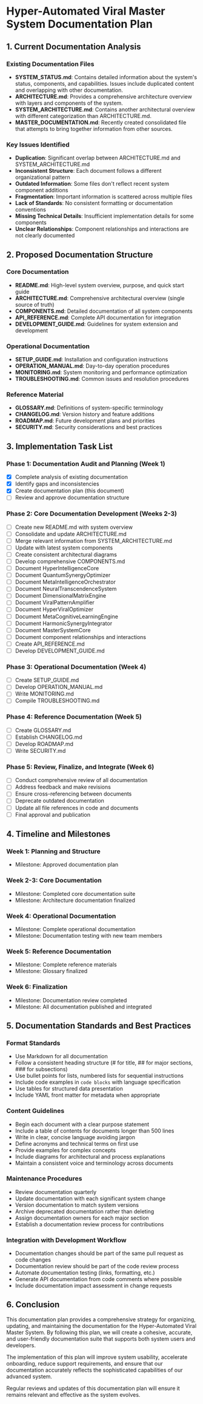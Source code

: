 # Hyper-Automated Viral Master System Documentation Plan

## 1. Current Documentation Analysis

### Existing Documentation Files
- **SYSTEM_STATUS.md**: Contains detailed information about the system's status, components, and capabilities. Issues include duplicated content and overlapping with other documentation.
- **ARCHITECTURE.md**: Provides a comprehensive architecture overview with layers and components of the system.
- **SYSTEM_ARCHITECTURE.md**: Contains another architectural overview with different categorization than ARCHITECTURE.md.
- **MASTER_DOCUMENTATION.md**: Recently created consolidated file that attempts to bring together information from other sources.

### Key Issues Identified
- **Duplication**: Significant overlap between ARCHITECTURE.md and SYSTEM_ARCHITECTURE.md
- **Inconsistent Structure**: Each document follows a different organizational pattern
- **Outdated Information**: Some files don't reflect recent system component additions
- **Fragmentation**: Important information is scattered across multiple files
- **Lack of Standards**: No consistent formatting or documentation conventions
- **Missing Technical Details**: Insufficient implementation details for some components
- **Unclear Relationships**: Component relationships and interactions are not clearly documented

## 2. Proposed Documentation Structure

### Core Documentation
- **README.md**: High-level system overview, purpose, and quick start guide
- **ARCHITECTURE.md**: Comprehensive architectural overview (single source of truth)
- **COMPONENTS.md**: Detailed documentation of all system components
- **API_REFERENCE.md**: Complete API documentation for integration
- **DEVELOPMENT_GUIDE.md**: Guidelines for system extension and development

### Operational Documentation
- **SETUP_GUIDE.md**: Installation and configuration instructions
- **OPERATION_MANUAL.md**: Day-to-day operation procedures
- **MONITORING.md**: System monitoring and performance optimization
- **TROUBLESHOOTING.md**: Common issues and resolution procedures

### Reference Material
- **GLOSSARY.md**: Definitions of system-specific terminology
- **CHANGELOG.md**: Version history and feature additions
- **ROADMAP.md**: Future development plans and priorities
- **SECURITY.md**: Security considerations and best practices

## 3. Implementation Task List

### Phase 1: Documentation Audit and Planning (Week 1)
- [x] Complete analysis of existing documentation
- [x] Identify gaps and inconsistencies
- [x] Create documentation plan (this document)
- [ ] Review and approve documentation structure

### Phase 2: Core Documentation Development (Weeks 2-3)
- [ ] Create new README.md with system overview
- [ ] Consolidate and update ARCHITECTURE.md
- [ ] Merge relevant information from SYSTEM_ARCHITECTURE.md
- [ ] Update with latest system components
- [ ] Create consistent architectural diagrams
- [ ] Develop comprehensive COMPONENTS.md
- [ ] Document HyperIntelligenceCore
- [ ] Document QuantumSynergyOptimizer
- [ ] Document MetaIntelligenceOrchestrator
- [ ] Document NeuralTranscendenceSystem
- [ ] Document DimensionalMatrixEngine
- [ ] Document ViralPatternAmplifier
- [ ] Document HyperViralOptimizer
- [ ] Document MetaCognitiveLearningEngine
- [ ] Document HarmonicSynergyIntegrator
- [ ] Document MasterSystemCore
- [ ] Document component relationships and interactions
- [ ] Create API_REFERENCE.md
- [ ] Develop DEVELOPMENT_GUIDE.md

### Phase 3: Operational Documentation (Week 4)
- [ ] Create SETUP_GUIDE.md
- [ ] Develop OPERATION_MANUAL.md
- [ ] Write MONITORING.md
- [ ] Compile TROUBLESHOOTING.md

### Phase 4: Reference Documentation (Week 5)
- [ ] Create GLOSSARY.md
- [ ] Establish CHANGELOG.md
- [ ] Develop ROADMAP.md
- [ ] Write SECURITY.md

### Phase 5: Review, Finalize, and Integrate (Week 6)
- [ ] Conduct comprehensive review of all documentation
- [ ] Address feedback and make revisions
- [ ] Ensure cross-referencing between documents
- [ ] Deprecate outdated documentation
- [ ] Update all file references in code and documents
- [ ] Final approval and publication

## 4. Timeline and Milestones

### Week 1: Planning and Structure
- Milestone: Approved documentation plan

### Week 2-3: Core Documentation
- Milestone: Completed core documentation suite
- Milestone: Architecture documentation finalized

### Week 4: Operational Documentation
- Milestone: Complete operational documentation
- Milestone: Documentation testing with new team members

### Week 5: Reference Documentation
- Milestone: Complete reference materials
- Milestone: Glossary finalized

### Week 6: Finalization
- Milestone: Documentation review completed
- Milestone: All documentation published and integrated

## 5. Documentation Standards and Best Practices

### Format Standards
- Use Markdown for all documentation
- Follow a consistent heading structure (# for title, ## for major sections, ### for subsections)
- Use bullet points for lists, numbered lists for sequential instructions
- Include code examples in ```code blocks``` with language specification
- Use tables for structured data presentation
- Include YAML front matter for metadata when appropriate

### Content Guidelines
- Begin each document with a clear purpose statement
- Include a table of contents for documents longer than 500 lines
- Write in clear, concise language avoiding jargon
- Define acronyms and technical terms on first use
- Provide examples for complex concepts
- Include diagrams for architectural and process explanations
- Maintain a consistent voice and terminology across documents

### Maintenance Procedures
- Review documentation quarterly
- Update documentation with each significant system change
- Version documentation to match system versions
- Archive deprecated documentation rather than deleting
- Assign documentation owners for each major section
- Establish a documentation review process for contributions

### Integration with Development Workflow
- Documentation changes should be part of the same pull request as code changes
- Documentation review should be part of the code review process
- Automate documentation testing (links, formatting, etc.)
- Generate API documentation from code comments where possible
- Include documentation impact assessment in change requests

## 6. Conclusion

This documentation plan provides a comprehensive strategy for organizing, updating, and maintaining the documentation for the Hyper-Automated Viral Master System. By following this plan, we will create a cohesive, accurate, and user-friendly documentation suite that supports both system users and developers.

The implementation of this plan will improve system usability, accelerate onboarding, reduce support requirements, and ensure that our documentation accurately reflects the sophisticated capabilities of our advanced system.

Regular reviews and updates of this documentation plan will ensure it remains relevant and effective as the system evolves.


